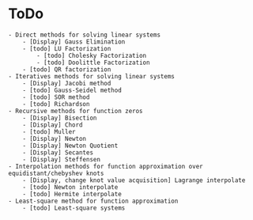 # ToDo

	- Direct methods for solving linear systems
		- [Display] Gauss Elimination
		- [todo] LU Factorization
			- [todo] Cholesky Factorization
			- [todo] Doolittle Factorization
		- [todo] QR factorization
	- Iteratives methods for solving linear systems
		- [Display] Jacobi method
		- [todo] Gauss-Seidel method
		- [todo] SOR method
		- [todo] Richardson
	- Recursive methods for function zeros
		- [Display] Bisection
		- [Display] Chord
		- [todo] Muller
		- [Display] Newton
		- [Display] Newton Quotient
		- [Display] Secantes
		- [Display] Steffensen
	- Interpolation methods for function approximation over equidistant/chebyshev knots
		- [Display, change knot value acquisition] Lagrange interpolate
		- [todo] Newton interpolate
		- [todo] Hermite interpolate
	- Least-square method for function approximation
		- [todo] Least-square systems